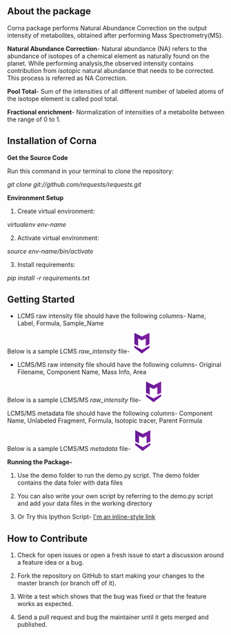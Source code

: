 ## **About the package**

Corna package performs Natural Abundance Correction on the output intensity of metabolites, obtained after performing Mass Spectrometry(MS).

**Natural Abundance Correction**- Natural abundance (NA) refers to the abundance of isotopes of a chemical element as naturally found on the planet. While performing analysis,the observed intensity contains contribution from isotopic natural abundance that needs to be corrected. This process is referred as NA Correction.

**Pool Total**- Sum of the intensities of all different number of labeled atoms of the isotope element is called pool total.

**Fractional enrichment**- Normalization of intensities of a metabolite between the range of 0 to 1.

## **Installation of Corna**

**Get the Source Code**

Run this command in your terminal to clone the repository:

*git clone git://github.com/requests/requests.git*

**Environment Setup**

1) Create virtual environment:

*virtualenv env-name*

2) Activate virtual environment:

*source env-name/bin/activate*

3) Install requirements:

*pip install -r requirements.txt*

## **Getting Started**

- LCMS raw intensity file should have the following columns-
Name, Label, Formula, Sample_Name

Below is a sample LCMS *raw_intensity* file-
![alt text](https://github.com/adam-p/markdown-here/raw/master/src/common/images/icon48.png "Logo Title Text 1")

- LCMS/MS raw intensity file should have the following columns-
Original Filename, Component Name, Mass Info, Area

Below is a sample LCMS/MS *raw_intensity* file-
![alt text](https://github.com/adam-p/markdown-here/raw/master/src/common/images/icon48.png "Logo Title Text 1")

LCMS/MS metadata file should have the following columns-
Component Name, Unlabeled Fragment, Formula, Isotopic tracer, Parent Formula

Below is a sample LCMS/MS *metadata* file-
![alt text](https://github.com/adam-p/markdown-here/raw/master/src/common/images/icon48.png "Logo Title Text 1")


**Running the Package-**

1) Use the demo folder to run the demo.py script. The demo folder contains the
   data foler with data files

2) You can also write your own script by referring to the demo.py script and add
   your data files in the working directory

3) Or Try this Ipython Script-
   [I'm an inline-style link](https://www.google.com)

## **How to Contribute**

1) Check for open issues or open a fresh issue to start a discussion around a feature idea or a bug. 

2) Fork the repository on GitHub to start making your changes to the master branch (or branch off of it).

3) Write a test which shows that the bug was fixed or that the feature works as expected.

4) Send a pull request and bug the maintainer until it gets merged and published.

















